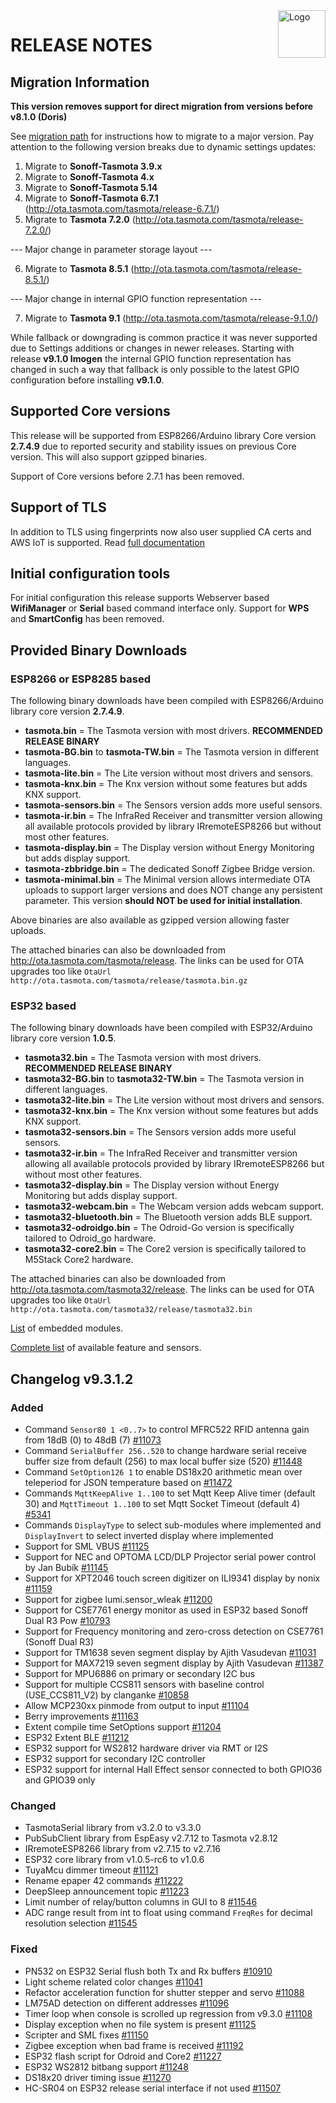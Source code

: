 <img src="https://github.com/arendst/Tasmota/blob/master/tools/logo/TASMOTA_FullLogo_Vector.svg" alt="Logo" align="right" height="76"/>

# RELEASE NOTES

## Migration Information

**This version removes support for direct migration from versions before v8.1.0 (Doris)**

See [migration path](https://tasmota.github.io/docs/Upgrading#migration-path) for instructions how to migrate to a major version. Pay attention to the following version breaks due to dynamic settings updates:

1. Migrate to **Sonoff-Tasmota 3.9.x**
2. Migrate to **Sonoff-Tasmota 4.x**
3. Migrate to **Sonoff-Tasmota 5.14**
4. Migrate to **Sonoff-Tasmota 6.7.1** (http://ota.tasmota.com/tasmota/release-6.7.1/)
5. Migrate to **Tasmota 7.2.0** (http://ota.tasmota.com/tasmota/release-7.2.0/)

--- Major change in parameter storage layout ---

6. Migrate to **Tasmota 8.5.1** (http://ota.tasmota.com/tasmota/release-8.5.1/)

--- Major change in internal GPIO function representation ---

7. Migrate to **Tasmota 9.1** (http://ota.tasmota.com/tasmota/release-9.1.0/)

While fallback or downgrading is common practice it was never supported due to Settings additions or changes in newer releases. Starting with release **v9.1.0 Imogen** the internal GPIO function representation has changed in such a way that fallback is only possible to the latest GPIO configuration before installing **v9.1.0**.

## Supported Core versions

This release will be supported from ESP8266/Arduino library Core version **2.7.4.9** due to reported security and stability issues on previous Core version. This will also support gzipped binaries.

Support of Core versions before 2.7.1 has been removed.

## Support of TLS

In addition to TLS using fingerprints now also user supplied CA certs and AWS IoT is supported. Read [full documentation](https://tasmota.github.io/docs/AWS-IoT)

## Initial configuration tools

For initial configuration this release supports Webserver based **WifiManager** or **Serial** based command interface only. Support for **WPS** and **SmartConfig** has been removed.

## Provided Binary Downloads

### ESP8266 or ESP8285 based
The following binary downloads have been compiled with ESP8266/Arduino library core version **2.7.4.9**.

- **tasmota.bin** = The Tasmota version with most drivers. **RECOMMENDED RELEASE BINARY**
- **tasmota-BG.bin** to **tasmota-TW.bin** = The Tasmota version in different languages.
- **tasmota-lite.bin** = The Lite version without most drivers and sensors.
- **tasmota-knx.bin** = The Knx version without some features but adds KNX support.
- **tasmota-sensors.bin** = The Sensors version adds more useful sensors.
- **tasmota-ir.bin** = The InfraRed Receiver and transmitter version allowing all available protocols provided by library IRremoteESP8266 but without most other features.
- **tasmota-display.bin** = The Display version without Energy Monitoring but adds display support.
- **tasmota-zbbridge.bin** = The dedicated Sonoff Zigbee Bridge version.
- **tasmota-minimal.bin** = The Minimal version allows intermediate OTA uploads to support larger versions and does NOT change any persistent parameter. This version **should NOT be used for initial installation**.

Above binaries are also available as gzipped version allowing faster uploads.

The attached binaries can also be downloaded from http://ota.tasmota.com/tasmota/release. The links can be used for OTA upgrades too like ``OtaUrl http://ota.tasmota.com/tasmota/release/tasmota.bin.gz``

### ESP32 based
The following binary downloads have been compiled with ESP32/Arduino library core version **1.0.5**.

- **tasmota32.bin** = The Tasmota version with most drivers. **RECOMMENDED RELEASE BINARY**
- **tasmota32-BG.bin** to **tasmota32-TW.bin** = The Tasmota version in different languages.
- **tasmota32-lite.bin** = The Lite version without most drivers and sensors.
- **tasmota32-knx.bin** = The Knx version without some features but adds KNX support.
- **tasmota32-sensors.bin** = The Sensors version adds more useful sensors.
- **tasmota32-ir.bin** = The InfraRed Receiver and transmitter version allowing all available protocols provided by library IRremoteESP8266 but without most other features.
- **tasmota32-display.bin** = The Display version without Energy Monitoring but adds display support.
- **tasmota32-webcam.bin** = The Webcam version adds webcam support.
- **tasmota32-bluetooth.bin** = The Bluetooth version adds BLE support.
- **tasmota32-odroidgo.bin** = The Odroid-Go version is specifically tailored to Odroid_go hardware.
- **tasmota32-core2.bin** = The Core2 version is specifically tailored to M5Stack Core2 hardware.

The attached binaries can also be downloaded from http://ota.tasmota.com/tasmota32/release. The links can be used for OTA upgrades too like ``OtaUrl http://ota.tasmota.com/tasmota32/release/tasmota32.bin``

[List](MODULES.md) of embedded modules.

[Complete list](BUILDS.md) of available feature and sensors.

## Changelog v9.3.1.2
### Added
- Command ``Sensor80 1 <0..7>`` to control MFRC522 RFID antenna gain from 18dB (0) to 48dB (7) [#11073](https://github.com/arendst/Tasmota/issues/11073)
- Command ``SerialBuffer 256..520`` to change hardware serial receive buffer size from default (256) to max local buffer size (520) [#11448](https://github.com/arendst/Tasmota/issues/11448)
- Command ``SetOption126 1`` to enable DS18x20 arithmetic mean over teleperiod for JSON temperature based on [#11472](https://github.com/arendst/Tasmota/issues/11472)
- Commands ``MqttKeepAlive 1..100`` to set Mqtt Keep Alive timer (default 30) and ``MqttTimeout 1..100`` to set Mqtt Socket Timeout (default 4) [#5341](https://github.com/arendst/Tasmota/issues/5341)
- Commands ``DisplayType`` to select sub-modules where implemented and ``DisplayInvert`` to select inverted display where implemented
- Support for SML VBUS [#11125](https://github.com/arendst/Tasmota/issues/11125)
- Support for NEC and OPTOMA LCD/DLP Projector serial power control by Jan Bubík [#11145](https://github.com/arendst/Tasmota/issues/11145)
- Support for XPT2046 touch screen digitizer on ILI9341 display by nonix [#11159](https://github.com/arendst/Tasmota/issues/11159)
- Support for zigbee lumi.sensor_wleak [#11200](https://github.com/arendst/Tasmota/issues/11200)
- Support for CSE7761 energy monitor as used in ESP32 based Sonoff Dual R3 Pow [#10793](https://github.com/arendst/Tasmota/issues/10793)
- Support for Frequency monitoring and zero-cross detection on CSE7761 (Sonoff Dual R3)
- Support for TM1638 seven segment display by Ajith Vasudevan [#11031](https://github.com/arendst/Tasmota/issues/11031)
- Support for MAX7219 seven segment display by Ajith Vasudevan [#11387](https://github.com/arendst/Tasmota/issues/11387)
- Support for MPU6886 on primary or secondary I2C bus
- Support for multiple CCS811 sensors with baseline control (USE_CCS811_V2) by clanganke [#10858](https://github.com/arendst/Tasmota/issues/10858)
- Allow MCP230xx pinmode from output to input [#11104](https://github.com/arendst/Tasmota/issues/11104)
- Berry improvements [#11163](https://github.com/arendst/Tasmota/issues/11163)
- Extent compile time SetOptions support [#11204](https://github.com/arendst/Tasmota/issues/11204)
- ESP32 Extent BLE [#11212](https://github.com/arendst/Tasmota/issues/11212)
- ESP32 support for WS2812 hardware driver via RMT or I2S
- ESP32 support for secondary I2C controller
- ESP32 support for internal Hall Effect sensor connected to both GPIO36 and GPIO39 only

### Changed
- TasmotaSerial library from v3.2.0 to v3.3.0
- PubSubClient library from EspEasy v2.7.12 to Tasmota v2.8.12
- IRremoteESP8266 library from v2.7.15 to v2.7.16
- ESP32 core library from v1.0.5-rc6 to v1.0.6
- TuyaMcu dimmer timeout [#11121](https://github.com/arendst/Tasmota/issues/11121)
- Rename epaper 42 commands [#11222](https://github.com/arendst/Tasmota/issues/11222)
- DeepSleep announcement topic [#11223](https://github.com/arendst/Tasmota/issues/11223)
- Limit number of relay/button columns in GUI to 8 [#11546](https://github.com/arendst/Tasmota/issues/11546)
- ADC range result from int to float using command ``FreqRes`` for decimal resolution selection [#11545](https://github.com/arendst/Tasmota/issues/11545)

### Fixed
- PN532 on ESP32 Serial flush both Tx and Rx buffers [#10910](https://github.com/arendst/Tasmota/issues/10910)
- Light scheme related color changes [#11041](https://github.com/arendst/Tasmota/issues/11041)
- Refactor acceleration function for shutter stepper and servo [#11088](https://github.com/arendst/Tasmota/issues/11088)
- LM75AD detection on different addresses [#11096](https://github.com/arendst/Tasmota/issues/11096)
- Timer loop when console is scrolled up regression from v9.3.0 [#11108](https://github.com/arendst/Tasmota/issues/11108)
- Display exception when no file system is present [#11125](https://github.com/arendst/Tasmota/issues/11125)
- Scripter and SML fixes [#11150](https://github.com/arendst/Tasmota/issues/11150)
- Zigbee exception when bad frame is received [#11192](https://github.com/arendst/Tasmota/issues/11192)
- ESP32 flash script for Odroid and Core2 [#11227](https://github.com/arendst/Tasmota/issues/11227)
- ESP32 WS2812 bitbang support [#11248](https://github.com/arendst/Tasmota/issues/11248)
- DS18x20 driver timing issue [#11270](https://github.com/arendst/Tasmota/issues/11270)
- HC-SR04 on ESP32 release serial interface if not used [#11507](https://github.com/arendst/Tasmota/issues/11507)
